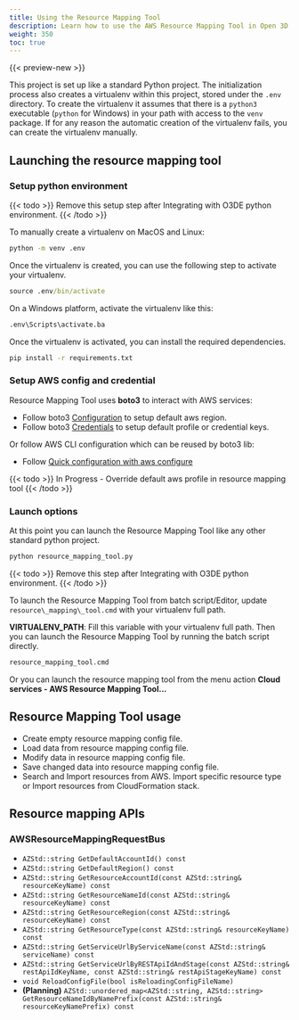 ```yaml
---
title: Using the Resource Mapping Tool
description: Learn how to use the AWS Resource Mapping Tool in Open 3D Engine.
weight: 350
toc: true
---
```


{{< preview-new >}}

This project is set up like a standard Python project. The initialization process also creates a virtualenv within this project, stored under the `.env` directory. To create the virtualenv it assumes that there is a `python3` executable (`python` for Windows) in your path with access to the `venv` package. If for any reason the automatic creation of the virtualenv fails, you can create the virtualenv manually.

## Launching the resource mapping tool

### Setup python environment

{{< todo >}}
Remove this setup step after Integrating with O3DE python environment.
{{< /todo >}}

To manually create a virtualenv on MacOS and Linux:

```cmd
python -m venv .env
```

Once the virtualenv is created, you can use the following step to activate your virtualenv.

```cmd
source .env/bin/activate
```

On a Windows platform, activate the virtualenv like this:

```cmd
.env\Scripts\activate.ba
```

Once the virtualenv is activated, you can install the required dependencies.

```cmd
pip install -r requirements.txt
```

### Setup AWS config and credential

Resource Mapping Tool uses **boto3** to interact with AWS services:

* Follow boto3 [Configuration](https://boto3.amazonaws.com/v1/documentation/api/latest/guide/configuration.html) to setup default aws region.
* Follow boto3 [Credentials](https://boto3.amazonaws.com/v1/documentation/api/latest/guide/credentials.html) to setup default profile or credential keys.

Or follow AWS CLI configuration which can be reused by boto3 lib:

* Follow [Quick configuration with aws configure](https://docs.aws.amazon.com/cli/latest/userguide/cli-configure-quickstart.html#cli-configure-quickstart-config)

{{< todo >}}
In Progress - Override default aws profile in resource mapping tool
{{< /todo >}}

### Launch options

At this point you can launch the Resource Mapping Tool like any other standard python project.

```cmd
python resource_mapping_tool.py
```

{{< todo >}}
Remove this step after Integrating with O3DE python environment.
{{< /todo >}}

To launch the Resource Mapping Tool from batch script/Editor, update `resource\_mapping\_tool.cmd` with your virtualenv full path.

**VIRTUALENV_PATH**: Fill this variable with your virtualenv full path. Then you can launch the Resource Mapping Tool by running the batch script directly.

```cmd
resource_mapping_tool.cmd
```

Or you can launch the resource mapping tool from the menu action **Cloud services - AWS Resource Mapping Tool...**

## Resource Mapping Tool usage

* Create empty resource mapping config file.
* Load data from resource mapping config file.
* Modify data in resource mapping config file.
* Save changed data into resource mapping config file.
* Search and Import resources from AWS. Import specific resource type or Import resources from CloudFormation stack.

## Resource mapping APIs

### AWSResourceMappingRequestBus

* `AZStd::string GetDefaultAccountId() const`
* `AZStd::string GetDefaultRegion() const`
* `AZStd::string GetResourceAccountId(const AZStd::string& resourceKeyName) const`
* `AZStd::string GetResourceNameId(const AZStd::string& resourceKeyName) const`
* `AZStd::string GetResourceRegion(const AZStd::string& resourceKeyName) const`
* `AZStd::string GetResourceType(const AZStd::string& resourceKeyName) const`
* `AZStd::string GetServiceUrlByServiceName(const AZStd::string& serviceName) const`
* `AZStd::string GetServiceUrlByRESTApiIdAndStage(const AZStd::string& restApiIdKeyName, const AZStd::string& restApiStageKeyName) const`
* `void ReloadConfigFile(bool isReloadingConfigFileName)`
* **(Planning)** `AZStd::unordered_map<AZStd::string, AZStd::string> GetResourceNameIdByNamePrefix(const AZStd::string& resourceKeyNamePrefix) const`
